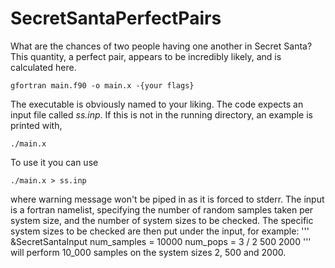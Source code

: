 # SecretSantaPerfectPairs
What are the chances of two people having one another in Secret Santa? 
This quantity, a perfect pair, appears to be incredibly likely, and is 
calculated here. 
```
gfortran main.f90 -o main.x -{your flags}
```
The executable is obviously named to your liking. 
The code expects an input file called _ss.inp_. If this is not in the running directory,
an example is printed with,
```
./main.x
```
To use it you can use 
```
./main.x > ss.inp
```
where warning message won't be piped in as it is forced to stderr. The input is a fortran namelist,
specifying the number of random samples taken per system size, and the number of system sizes to be checked. The specific system sizes to be checked are then put under the input, for example: 
'''
&SecretSantaInput 
num_samples = 10000
num_pops = 3
/
2
500
2000
''' 
will perform 10_000 samples on the system sizes 2, 500 and 2000.